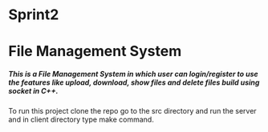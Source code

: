 # Sprint2
<h1> File Management System </h1>
<h5>This is a File Management System in which user can login/register to use the features like upload, download, show files and delete files build using socket in C++.</h5>
<p>To run this project clone the repo go to the src directory and run the server and in client directory type make command.</p>